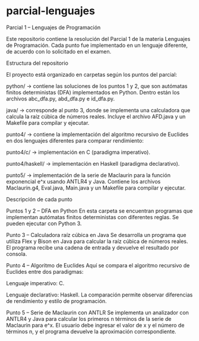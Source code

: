 # parcial-lenguajes
Parcial 1 – Lenguajes de Programación

Este repositorio contiene la resolución del Parcial 1 de la materia Lenguajes de Programación.
Cada punto fue implementado en un lenguaje diferente, de acuerdo con lo solicitado en el examen.

Estructura del repositorio

El proyecto está organizado en carpetas según los puntos del parcial:

python/ → contiene las soluciones de los puntos 1 y 2, que son autómatas finitos deterministas (DFA) implementados en Python. Dentro están los archivos abc_dfa.py, abd_dfa.py e id_dfa.py.

java/ → corresponde al punto 3, donde se implementa una calculadora que calcula la raíz cúbica de números reales. Incluye el archivo AFD.java y un Makefile para compilar y ejecutar.

punto4/ → contiene la implementación del algoritmo recursivo de Euclides en dos lenguajes diferentes para comparar rendimiento:

punto4/c/ → implementación en C (paradigma imperativo).

punto4/haskell/ → implementación en Haskell (paradigma declarativo).

punto5/ → implementación de la serie de Maclaurin para la función exponencial e^x usando ANTLR4 y Java. Contiene los archivos Maclaurin.g4, Eval.java, Main.java y un Makefile para compilar y ejecutar.

Descripción de cada punto

Puntos 1 y 2 – DFA en Python
En esta carpeta se encuentran programas que implementan autómatas finitos deterministas con diferentes reglas. Se pueden ejecutar con Python 3.

Punto 3 – Calculadora raíz cúbica en Java
Se desarrolla un programa que utiliza Flex y Bison en Java para calcular la raíz cúbica de números reales. El programa recibe una cadena de entrada y devuelve el resultado por consola.

Punto 4 – Algoritmo de Euclides
Aquí se compara el algoritmo recursivo de Euclides entre dos paradigmas:

Lenguaje imperativo: C.

Lenguaje declarativo: Haskell.
La comparación permite observar diferencias de rendimiento y estilo de programación.

Punto 5 – Serie de Maclaurin con ANTLR
Se implementa un analizador con ANTLR4 y Java para calcular los primeros n términos de la serie de Maclaurin para e^x. El usuario debe ingresar el valor de x y el número de términos n, y el programa devuelve la aproximación correspondiente.
